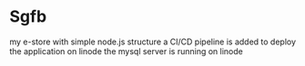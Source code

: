 # Sgfb
my e-store with simple node.js structure
a CI/CD pipeline is added to deploy the application on linode
the mysql server is running on linode
